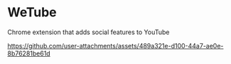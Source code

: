 # WeTube
Chrome extension that adds social features to YouTube



https://github.com/user-attachments/assets/489a321e-d100-44a7-ae0e-8b76281be61d

